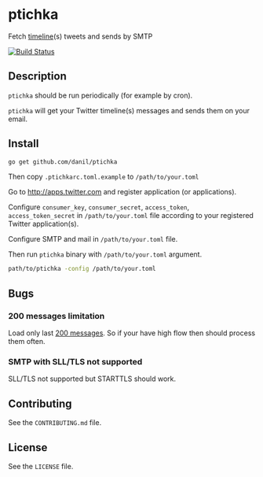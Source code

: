 # ptichka

Fetch [timeline][](s) tweets and sends by SMTP

[timeline]: https://dev.twitter.com/rest/reference/get/statuses/home_timeline

[![Build Status](https://travis-ci.org/danil/ptichka.svg)](https://travis-ci.org/danil/ptichka)

## Description

`ptichka` should be run periodically (for example by cron).

`ptichka` will get your Twitter timeline(s) messages
and sends them on your email.

## Install

```sh
go get github.com/danil/ptichka
```

Then copy `.ptichkarc.toml.example` to `/path/to/your.toml`

Go to http://apps.twitter.com and register application (or applications).

Configure `consumer_key`, `consumer_secret`, `access_token`,
`access_token_secret` in `/path/to/your.toml` file
according to your registered Twitter application(s).

Configure SMTP and mail in `/path/to/your.toml` file.

Then run `ptichka` binary with `/path/to/your.toml` argument.

```sh
path/to/ptichka -config /path/to/your.toml
```

## Bugs

### 200 messages limitation

Load only last [200 messages][].
So if your have high flow then should process them often.

[200 messages]: https://dev.twitter.com/rest/reference/get/statuses/home_timeline#api-param-count

### SMTP with SLL/TLS not supported

SLL/TLS not supported but STARTTLS should work.

## Contributing

See the `CONTRIBUTING.md` file.

## License

See the `LICENSE` file.
